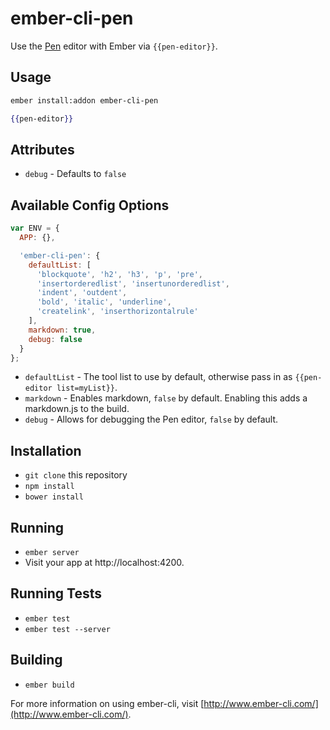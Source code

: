 # ember-cli-pen

Use the [Pen] editor with Ember via `{{pen-editor}}`.

## Usage

```sh
ember install:addon ember-cli-pen
```

```hbs
{{pen-editor}}
```

## Attributes

- `debug` - Defaults to `false`

## Available Config Options

```js
var ENV = {
  APP: {},

  'ember-cli-pen': {
    defaultList: [
      'blockquote', 'h2', 'h3', 'p', 'pre',
      'insertorderedlist', 'insertunorderedlist',
      'indent', 'outdent',
      'bold', 'italic', 'underline',
      'createlink', 'inserthorizontalrule'
    ],
    markdown: true,
    debug: false
  }
};
```

* `defaultList` - The tool list to use by default, otherwise pass in as `{{pen-editor list=myList}}`.
* `markdown` - Enables markdown, `false` by default. Enabling this adds a markdown.js to the build.
* `debug` - Allows for debugging the Pen editor, `false` by default.

## Installation

* `git clone` this repository
* `npm install`
* `bower install`

## Running

* `ember server`
* Visit your app at http://localhost:4200.

## Running Tests

* `ember test`
* `ember test --server`

## Building

* `ember build`

For more information on using ember-cli, visit [http://www.ember-cli.com/](http://www.ember-cli.com/).

[Pen]: https://github.com/sofish/pen
